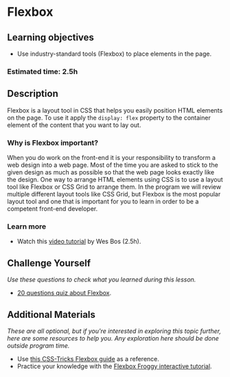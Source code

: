 # Flexbox

## Learning objectives

- Use industry-standard tools (Flexbox) to place elements in the page.

### Estimated time: 2.5h

## Description

Flexbox is a layout tool in CSS that helps you easily position HTML elements on the page. To use it apply the `display: flex` property to the container element of the content that you want to lay out.

### Why is Flexbox important?

When you do work on the front-end it is your responsibility to transform a web design into a web page. Most of the time you are asked to stick to the given design as much as possible so that the web page looks exactly like the design. One way to arrange HTML elements using CSS is to use a layout tool like Flexbox or CSS Grid to arrange them. In the program we will review multiple different layout tools like CSS Grid, but Flexbox is the most popular layout tool and one that is important for you to learn in order to be a competent front-end developer.

### Learn more

- Watch this [video tutorial](https://www.youtube.com/playlist?list=PLu8EoSxDXHP7xj_y6NIAhy0wuCd4uVdid) by Wes Bos (2.5h).

## Challenge Yourself

*Use these questions to check what you learned during this lesson.*
- [20 questions quiz about Flexbox](https://docs.google.com/forms/d/e/1FAIpQLSelTi87XC9r3Z8gxqwgNsWCjw_NNjH3Qd-TNNvdiNSocCjaaA/viewform).

## Additional Materials

*These are all optional, but if you're interested in exploring this topic further, here are some resources to help you. Any exploration here should be done outside program time.*
- Use [this CSS-Tricks Flexbox guide](https://css-tricks.com/snippets/css/a-guide-to-flexbox/) as a reference.
- Practice your knowledge with the [Flexbox Froggy interactive tutorial](http://flexboxfroggy.com/).
